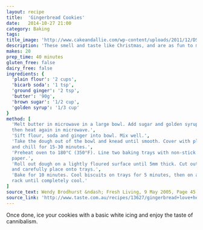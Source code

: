 ```yaml
---
layout: recipe
title:  'Gingerbread Cookies'
date:   2014-10-27 21:00
category: Baking
tags:
title_image: 'http://www.cakeandallie.com/wp-content/uploads/2011/12/DSC_0127.jpg'
description: 'These smell and taste like Christmas, and are as fun to make as they are to eat'
makes: 20
prep_time: 40 minutes
gluten_free: false
dairy_free: false
ingredients: {
  'plain flour': '2 cups',
  'bicarb soda': '1 tsp',
  'ground ginger': '2 tsp',
  'butter': '90g',
  'brown sugar': '1/2 cup',
  'golden syrup': '1/3 cup'
}
method: [
  'Melt butter in microwave in a large bowl. Add sugar and golden syrup, mix,
  then heat again in microwave.',
  'Sift flour, soda and ginger into bowl. Mix well.',
  'Take the dough out of the bowl and knead until smooth. Cover with plastic
  and chill for 15-30 minutes.',
  'Preheat oven to 180°C (350°F). Line two baking trays with non-stick baking
  paper.',
  'Roll out dough on a lightly floured surface until 5mm thick. Cut out shapes
  and carefully place onto trays.',
  'Bake for 10 minutes. Cool biscuits on trays for 5 minutes, then on a wire
  rack until completely cool.'
]
source_text: Wendy Brodhurst &ndash; Fresh Living, 9 May 2005, Page 45
source_link: 'http://www.taste.com.au/recipes/13627/gingerbread+love+hearts'
---
```

Once done, ice your cookies with a basic white icing and enjoy the taste of
cannibalism.
